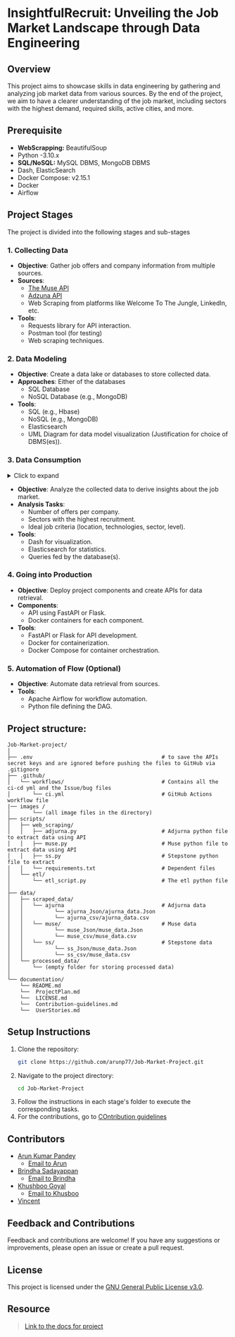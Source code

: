 # InsightfulRecruit: Unveiling the Job Market Landscape through Data Engineering

## Overview

This project aims to showcase skills in data engineering by gathering and analyzing job market data from various sources. By the end of the project, we aim to have a clearer understanding of the job market, including sectors with the highest demand, required skills, active cities, and more.

## Prerequisite
- **WebScrapping:** BeautifulSoup
- Python -3.10.x
- **SQL/NoSQL:** MySQL DBMS, MongoDB DBMS
- Dash, ElasticSearch
- Docker Compose: v2.15.1
- Docker
- Airflow

## Project Stages

The project is divided into the following stages and sub-stages

### 1. Collecting Data

- **Objective**: Gather job offers and company information from multiple sources.
- **Sources**:
  - [The Muse API](https://www.themuse.com/developers/api/v2)
  - [Adzuna API](https://developer.adzuna.com/)
  - Web Scraping from platforms like Welcome To The Jungle, LinkedIn, etc.
- **Tools**:
  - Requests library for API interaction.
  - Postman tool (for testing)
  - Web scraping techniques.

### 2. Data Modeling

- **Objective**: Create a data lake or databases to store collected data.
- **Approaches**: Either of the databases
  - SQL Database
  - NoSQL Database (e.g., MongoDB)
- **Tools**:
  - SQL (e.g., Hbase)
  - NoSQL (e.g., MongoDB)
  - Elasticsearch
  - UML Diagram for data model visualization (Justification for choice of DBMS(es)).

### 3. Data Consumption

<details>
<summary>Click to expand</summary>
  We need to fix the following question: "Find the job of your dreams: location; technologies; sector; level (senior etc...)"
</details>

- **Objective**: Analyze the collected data to derive insights about the job market.
- **Analysis Tasks**:
  - Number of offers per company.
  - Sectors with the highest recruitment.
  - Ideal job criteria (location, technologies, sector, level).
- **Tools**:
  - Dash for visualization.
  - Elasticsearch for statistics.
  - Queries fed by the database(s).

### 4. Going into Production

- **Objective**: Deploy project components and create APIs for data retrieval.
- **Components**:
  - API using FastAPI or Flask.
  - Docker containers for each component.
- **Tools**:
  - FastAPI or Flask for API development.
  - Docker for containerization.
  - Docker Compose for container orchestration.

### 5. Automation of Flow (Optional)

- **Objective**: Automate data retrieval from sources.
- **Tools**:
  - Apache Airflow for workflow automation.
  - Python file defining the DAG.

## Project structure:

```
Job-Market-project/
│
├── .env                                         # to save the APIs secret keys and are ignored before pushing the files to GitHub via .gitignore
├── .github/
│   └── workflows/                               # Contains all the ci-cd yml and the Issue/bug files 
│       └── ci.yml                               # GitHub Actions workflow file
|── images /
│       └── (all image files in the directory)
├── scripts/
│   ├── web_scraping/
│   │   ├── adjurna.py                           # Adjurna python file to extract data using API
│   │   ├── muse.py                              # Muse python file to extract data using API
│   │   ├── ss.py                                # Stepstone python file to extract 
│   │   └── requirements.txt                     # Dependent files
│   └── etl/
│       └── etl_script.py                        # The etl python file
│
├── data/
│   ├── scraped_data/
│   │   └── ajurna                               # Adjurna data
│   │          └── ajurna_Json/ajurna_data.Json
│   │          └── ajurna_csv/ajurna_data.csv
│   │   └── muse/                                # Muse data
│   │          └── muse_Json/muse_data.Json
│   │          └── muse_csv/muse_data.csv
│   │   └── ss/                                  # Stepstone data
│   │          └── ss_Json/muse_data.Json
│   │          └── ss_csv/muse_data.csv
│   └── processed_data/
│       └── (empty folder for storing processed data)
│
└── documentation/
    └── README.md
    └──  ProjectPlan.md
    └──  LICENSE.md
    └──  Contribution-guidelines.md
    └──  UserStories.md
```

## Setup Instructions

1. Clone the repository:
   ```bash
   git clone https://github.com/arunp77/Job-Market-Project.git
   ```
2. Navigate to the project directory:
   ```bash
   cd Job-Market-Project
   ```
3. Follow the instructions in each stage's folder to execute the corresponding tasks.
4. For the contributions, go to [COntribution guidelines](Contribution-guidelines.md)

## Contributors

- [Arun Kumar Pandey](https://github.com/arunp77)
  - [Email to Arun](arunp77@gmail.com)
- [Brindha Sadayappan](https://github.com/brindha311)
  - [Email to Brindha](brindha311@gmail.com)
- [Khushboo Goyal](https://github.com/khushboo026)
  - [Email to Khusboo](khushboo026@gmail.com)
- [Vincent](https://github.com/AtoutPillard)

## Feedback and Contributions

Feedback and contributions are welcome! If you have any suggestions or improvements, please open an issue or create a pull request.

## License

This project is licensed under the [GNU General Public License v3.0](LICENSE).

## Resource

> [Link to the docs for project](https://docs.google.com/document/d/1glRF8HtyNqcHnZud8KqeJYLdC07_MqjuFGJVOuw7gBc/edit)

